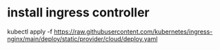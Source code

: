 # install ingress controller
kubectl apply -f https://raw.githubusercontent.com/kubernetes/ingress-nginx/main/deploy/static/provider/cloud/deploy.yaml

